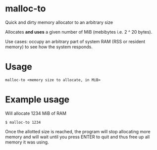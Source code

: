 # malloc-to
Quick and dirty memory allocator to an arbitrary size

Allocates **and uses** a given number of MiB (mebibytes i.e. 2 ^ 20 bytes).

Use cases: occupy an arbitrary part of system RAM (RSS or resident memory) to see how the system responds.


# Usage
~~~
malloc-to <memory size to allocate, in MiB>
~~~

# Example usage

Will allocate 1234 MiB of RAM
~~~
$ malloc-to 1234
~~~

Once the allotted size is reached, the program will stop allocating more memory and will wait until you press ENTER to quit and thus free up all memory it was using.
